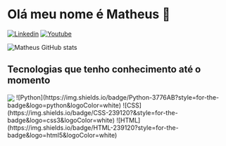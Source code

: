 # Olá meu nome é Matheus 👀

[![Linkedin](https://img.shields.io/badge/LinkedIn-0077B5?style=for-the-badge&logo=linkedin&logoColor=white)](https://www.linkedin.com/in/matheus-colla-55b029233/)
[![Youtube](https://img.shields.io/badge/YouTube-FF0000?style=for-the-badge&logo=youtube&logoColor=white)](https://www.youtube.com/@matheusfiedlercolla9587)

![Matheus GitHub stats](https://github-readme-stats.vercel.app/api?username=NAMELESS-lang&show_icons=true&theme=tokyonight)

## Tecnologias que tenho conhecimento até o momento
<div display = "inline_block">
<img align="center" src="https://img.shields.io/badge/Python-3776AB?style=for-the-badge&logo=python&logoColor=white">
![Python](https://img.shields.io/badge/Python-3776AB?style=for-the-badge&logo=python&logoColor=white)
![CSS](https://img.shields.io/badge/CSS-239120?&style=for-the-badge&logo=css3&logoColor=white)
![HTML](https://img.shields.io/badge/HTML-239120?style=for-the-badge&logo=html5&logoColor=white)
</div>
